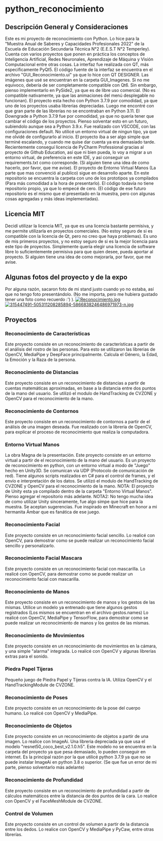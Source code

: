 # python_reconocimiento
## Descripción General y Consideraciones
Este es mi proyecto de reconocimiento con Python.
Lo hice para la "Muestra Anual de Saberes y Capacidades Profesionales 2022" de la Escuela de Educación Secundaria Técnica N°2 (E.E.S.T N°2 Temperley).
Cuenta con varios proyectos que ponen en práctica los conceptos de Inteligencia Artificial, Redes Neuronales, Aprendizaje de Máquina y Visión Computacional entre otras cosas.
La interfaz fue realizada con QT, más especificamente PyQt5. El código fuente de la interfaz se encuentra en el archivo "GUI_Reconocimiento.ui" ya que lo hice con QT DESIGNER. Las imágenes que usé se encuentran en la carpeta GUI_Imagenes.
Si no me equivoco, debería de ser completamente compatible con Qt6. Sin embargo, pienso implementarlo en PySide2, ya que es de libre uso comercial. (No es compatible nativamente, ya que las animaciones del menú desplegable no funcionan).
El proyecto esta hecho con Python 3.7.9 por comodidad, ya que uno de los proyectos usaba librerías depreciadas. Luego me encontré con que gran parte de las librerías no se encontraban en Python 3.11. El Downgrade a Python 3.7.9 fue por comodidad, ya que no quería tener que cambiar el código de los proyectos. Pienso solventar esto en un futuro, subiendolo aunque sea a Python 3.9.x.
Fue realizado con VSCODE, con las configuraciones default.
No utilicé un entorno virtual de ningun tipo, ya que me olvidé de configurarlo al inicio. El proyecto iba a ser algo simple que terminé escalando, y cuando me quise dar cuenta ya era demasiado tarde.
Recientemente conseguí licencia de PyCharm Professional gracias al proyecto de Github Education, así que ni bien pueda, lo voy a migrar a un entorno virtual, de preferencia en este IDE, y así conseguir un requirements.txt como corresponde. (Si alguien tiene una idea de como hacerlo, por favor, que me avise).
El proyecto de Entorno Virtual Manos (La parte que mas convenció al publico) sigue en desarrollo aparte. En este repositorio se encuentra la carpeta con uno de los prototipos ya compilados (Para más comodidad a la hora de presentarlo). El código todavía no tiene repositorio propio, ya que lo empecé de cero. (El código de ese futuro repositorio es el mismo que el presentado en la muestra, pero con algunas cosas agregadas y más ideas implementadas).
## Licencia MIT
Decidí utilizar la licencia MIT, ya que es una licencia bastante permisiva, y me permite utilizarla en proyectos comerciales. (No estoy seguro de si es compatible con la licencia de Qt, pero no creo que haya problemas).
Es uno de mis primeros proyectos, y no estoy seguro de si es la mejor licencia para este tipo de proyectos. Simplemente quería elegir una licencia de software libre lo suficientemente permisiva para que quien desee, pueda aportar al proyecto. Si alguien tiene una idea de como mejorarla, por favor, que me avise. 
## Algunas fotos del proyecto y de la expo
Por alguna razón, sacaron foto de mi stand justo cuando yo no estaba, así que no tengo foto presentándolo. (No me importa, pero me hubiera gustado tener una foto como recuerdo :') ).
[![Reconocimiento.jpg](https://i.postimg.cc/0NpyT67M/Reconocimiento.jpg)](https://postimg.cc/Lq8Sf8C2)
[![315447491-505311208285894-5866838246486971973-n.jpg](https://i.postimg.cc/KYvmH9cV/315447491-505311208285894-5866838246486971973-n.jpg)](https://postimg.cc/RWyr3LHQ)
## Proyectos
### Reconocimiento de Características
Este proyecto consiste en un reconocimiento de características a partir de el análisis del rostro de las personas.
Para esto se utilizaron las librerias de OpenCV, MediaPipe y DeepFace principalmente.
Calcula el Género, la Edad, la Emoción y la Raza de la persona.
### Reconocimiento de Distancias
Este proyecto consiste en un reconocimiento de distancias a partir de cuentas matemáticas aproximadas, en base a la distancia entre dos puntos de la mano del usuario.
Se utilizó el modulo de HandTracking de CVZONE y OpenCV para el reconocimiento de la mano.
### Reconocimiento de Contornos
Este proyecto consiste en un reconocimiento de contornos a partir de el análisis de una imagen deseada.
Fue realizado con la libreria de OpenCV, para explicar el proceso de reconocimiento que realiza la computadora.
### Entorno Virtual Manos
La obra Magna de la presentación.
Este proyecto consiste en un entorno virtual a partir de el reconocimiento de la mano del usuario.
Es un proyecto de reconocimiento en python, con un entorno virtual a modo de "Juego" hecho en Unity3D.
Se comunican via UDP (Protocolo de comunicación de red).
Tiene algunos scripts realizados en C# para el control de frames, y el envío e interpretación de los datos.
Se utilizó el modulo de HandTracking de CVZONE y OpenCV para el reconocimiento de la mano.
NOTA: El proyecto de Unity esta ya compilado dentro de la carpeta "Entorno Virtual Manos". Pienso agregar el repositorio más adelante.
NOTA2: No tengo mucha idea de como utilizar Unity sinceramente, fue algo simpe que hice para la muestra. Se aceptan sugerencias.
Fue inspirado en Minecraft en honor a mi hermanita Ámbar que es fanática de ese juego.
### Reconocimiento Facial
Este proyecto consiste en un reconocimiento facial sencillo.
Lo realicé con OpenCV, para demostrar como se puede realizar un reconocimiento facial sencillo y personalizarlo.
### Reconocimiento Facial Mascara
Este proyecto consiste en un reconocimiento facial con mascarilla.
Lo realicé con OpenCV, para demostrar como se puede realizar un reconocimiento facial con mascarilla.
### Reconocimiento de Manos
Este proyecto consiste en un reconocimiento de manos y los gestos de las mismas. 
Utilice un modelo ya entrenado que tiene algunos gestos registrados (Los mismos se encuentran en el archivo gestos.names)
Lo realicé con OpenCV, MediaPipe y TensorFlow, para demostrar como se puede realizar un reconocimiento de manos y los gestos de las mismas.
### Reconocimiento de Movimientos
Este proyecto consiste en un reconocimiento de movimientos en la cámara, y una simple "alarma" integrada.
Lo realicé con OpenCV y algunas librerías extras para el sonido.
### Piedra Papel Tijeras
Pequeño juego de Piedra Papel y Tijeras contra la IA.
Utiliza OpenCV y el HandTrackingModule de CVZONE.
### Reconocimiento de Poses
Este proyecto consiste en un reconocimiento de la pose del cuerpo humano.
Lo realicé con OpenCV y MediaPipe.
### Reconocimiento de Objetos
Este proyecto consiste en un reconocimiento de objetos a partir de una imagen.
Lo realice con ImageAi. Una libreria depreciada ya que usa el modelo "resnet50_coco_best_v2.1.0.h5".
Este modelo no se encuentra en la carpeta del proyecto ya que pesa demasiado, lo pueden conseguir en internet.
Es la principal razón por la que utilicé python 3.7.9 ya que no se puede instalar ImageAi en python 3.8 o superior.
(Se que fue un error de mi parte, pienso solventarlo más adelante)
### Reconocimiento de Profundidad
Este proyecto consiste en un reconocimiento de profundidad a partir de cálculos matemáticos entre la distancia de dos puntos de la cara.
Lo realice con OpenCV y el FaceMeshModule de CVZONE.
### Control de Volumen
Este proyecto consiste en un control de volumen a partir de la distancia entre los dedos.
Lo realice con OpenCV y MediaPipe y PyCaw, entre otras librerías.

